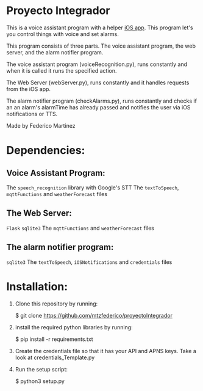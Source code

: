 # Proyecto Integrador

This is a voice assistant program with a helper [iOS app](https://github.com/mtzfederico/proyectoIntegrador-iOS).
This program let's you control things with voice and set alarms.

This program consists of three parts. The voice assistant program, the web server, and the alarm notifier program.

The voice assistant program (voiceRecognition.py), runs constantly and when it is called it runs the specified action.

The Web Server (webServer.py), runs constantly and it handles requests from the iOS app.

The alarm notifier program (checkAlarms.py), runs constantly and checks if an an alarm's alarmTime has already passed and notifies the user via iOS notifications or TTS.

Made by Federico Martinez


# Dependencies:

## Voice Assistant Program:
The `speech_recognition` library with Google's STT
The `textToSpeech`, `mqttFunctions` and `weatherForecast` files

## The Web Server:
`Flask`
`sqlite3`
The `mqttFunctions` and `weatherForecast` files

## The alarm notifier program:
`sqlite3`
The `textToSpeech`, `iOSNotifications` and `credentials` files


# Installation:
1. Clone this repository by running:

    $ git clone https://github.com/mtzfederico/proyectoIntegrador

2. install the required python libraries by running:

    $ pip install -r requirements.txt

3. Create the credentials file so that it has your API and APNS keys. Take a look at credentials_Template.py

2. Run the setup script:

    $ python3 setup.py